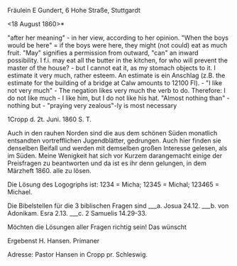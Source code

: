 Fräulein E Gundert, 6 Hohe Straße, Stuttgardt

 <18 August 1860>*

"after her meaning" - in her view, according to her opinion. "When the boys would be here" = if the boys were here, they might (not could) eat as much fruit. "May" signifies a permission from outward, "can" an inward possibility. I f.i. may eat all the butter in the kitchen, for who will prevent the master of the house? - but I cannot eat it, as my stomach objects to it. I estimate it very much, rather esteem. An estimate is ein Anschlag (z.B. the estimate for the building of a bridge at Calw amounts to 12100 Fl). - "I like not very much" - The negation likes very much the verb to do. Therefore: I do not like much - I like him, but I do not like his hat. "Almost nothing than" - nothing but - "praying very zealous"-ly is most necessary 



 1Cropp d. 2t. Juni. 1860
S. T.

Auch in den rauhen Norden sind die aus dem schönen Süden monatlich entsandten vortrefflichen Jugendblätter, gedrungen. Auch hier finden sie denselben Beifall und werden mit demselben großen Interesse gelesen, als im Süden. Meine Wenigkeit hat sich vor Kurzem darangemacht einige der Preisfragen zu beantworten und da ist es ihr denn gelungen, in dem Märzheft 1860. alle zu lösen.

Die Lösung des Logogriphs ist: 1234 = Micha; 12345 = Michal; 123465 = Michael.

Die Bibelstellen für die 3 biblischen Fragen sind
___a. Josua 24.12.
___b. von Adonikam. Esra 2.13.
___c. 2 Samuelis 14.29-33.

Möchten die Lösungen aller Fragen richtig sein! Das wünscht

 Ergebenst
 H. Hansen.
 Primaner

Adresse: Pastor Hansen in Cropp
pr. Schleswig.
